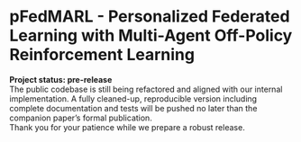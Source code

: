 # pFedMARL - Personalized Federated Learning with Multi-Agent Off-Policy Reinforcement Learning

**Project status: pre-release**  
The public codebase is still being refactored and aligned with our internal implementation.
A fully cleaned-up, reproducible version including complete documentation and tests will be pushed no later than the companion paper’s formal publication.  
Thank you for your patience while we prepare a robust release.